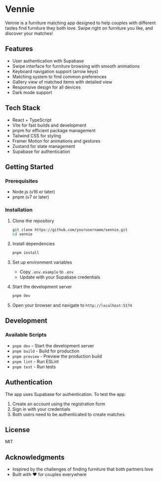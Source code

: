 # Vennie

Vennie is a furniture matching app designed to help couples with different tastes find furniture they both love. Swipe right on furniture you like, and discover your matches!

## Features

- User authentication with Supabase
- Swipe interface for furniture browsing with smooth animations
- Keyboard navigation support (arrow keys)
- Matching system to find common preferences
- Gallery view of matched items with detailed view
- Responsive design for all devices
- Dark mode support

## Tech Stack

- React + TypeScript
- Vite for fast builds and development
- pnpm for efficient package management
- Tailwind CSS for styling
- Framer Motion for animations and gestures
- Zustand for state management
- Supabase for authentication

## Getting Started

### Prerequisites

- Node.js (v16 or later)
- pnpm (v7 or later)

### Installation

1. Clone the repository
   ```bash
   git clone https://github.com/yourusername/vennie.git
   cd vennie
   ```

2. Install dependencies
   ```bash
   pnpm install
   ```

3. Set up environment variables
   - Copy `.env.example` to `.env`
   - Update with your Supabase credentials

4. Start the development server
   ```bash
   pnpm dev
   ```

5. Open your browser and navigate to `http://localhost:5174`

## Development

### Available Scripts

- `pnpm dev` - Start the development server
- `pnpm build` - Build for production
- `pnpm preview` - Preview the production build
- `pnpm lint` - Run ESLint
- `pnpm test` - Run tests

## Authentication

The app uses Supabase for authentication. To test the app:

1. Create an account using the registration form
2. Sign in with your credentials
3. Both users need to be authenticated to create matches

## License

MIT

## Acknowledgments

- Inspired by the challenges of finding furniture that both partners love
- Built with ❤️ for couples everywhere
